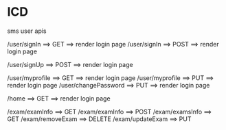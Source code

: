 ICD
=============================
sms user apis

/user/signIn ==> GET ==> render login page 
/user/signIn ==> POST ==> render login page 

/user/signUp ==> POST ==> render login page 

/user/myprofile ==> GET ==> render login page 
/user/myprofile ==> PUT ==> render login page 
/user/changePassword ==> PUT ==> render login page 

/home ==> GET ==> render login page 

/exam/examInfo ==> GET
/exam/examInfo ==> POST
/exam/examsInfo ==> GET
/exam/removeExam ==> DELETE
/exam/updateExam ==> PUT